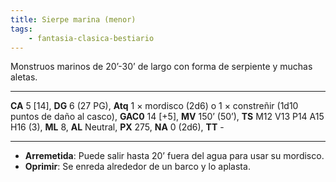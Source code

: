 ```yaml
---
title: Sierpe marina (menor)
tags:
    - fantasia-clasica-bestiario
---
```

Monstruos marinos de 20’-30’ de largo con forma de serpiente y muchas aletas.
___
**CA** 5 [14], **DG** 6 (27 PG), **Atq** 1 × mordisco (2d6) o 1 × constreñir (1d10 puntos de daño al casco), **GAC0** 14 [+5], **MV** 150’ (50’), **TS** M12 V13 P14 A15 H16 (3), **ML** 8, **AL** Neutral, **PX** 275, **NA** 0 (2d6), **TT** -
___
- **Arremetida**: Puede salir hasta 20’ fuera del agua para usar su mordisco.
- **Oprimir**: Se enreda alrededor de un barco y lo aplasta.
